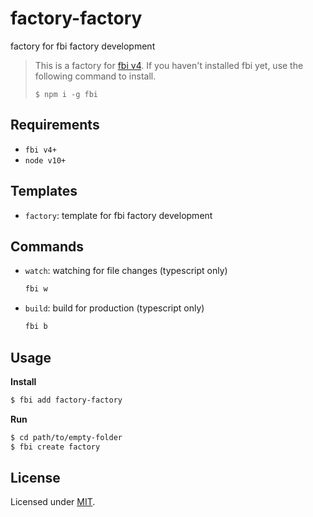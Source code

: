 # factory-factory
factory for fbi factory development

> This is a factory for [fbi v4](https://github.com/fbi-js/fbi). If you haven't installed fbi yet, use the following command to install.
>
> `$ npm i -g fbi`


## Requirements

- `fbi v4+`
- `node v10+`

## Templates

- `factory`: template for fbi factory development

## Commands

- `watch`: watching for file changes (typescript only)

  ```bash
  fbi w
  ```

- `build`: build for production (typescript only)

  ```bash
  fbi b
  ```

## Usage

**Install**

```bash
$ fbi add factory-factory
```

**Run**

```bash
$ cd path/to/empty-folder
$ fbi create factory
```


## License

Licensed under [MIT](https://opensource.org/licenses/MIT).

